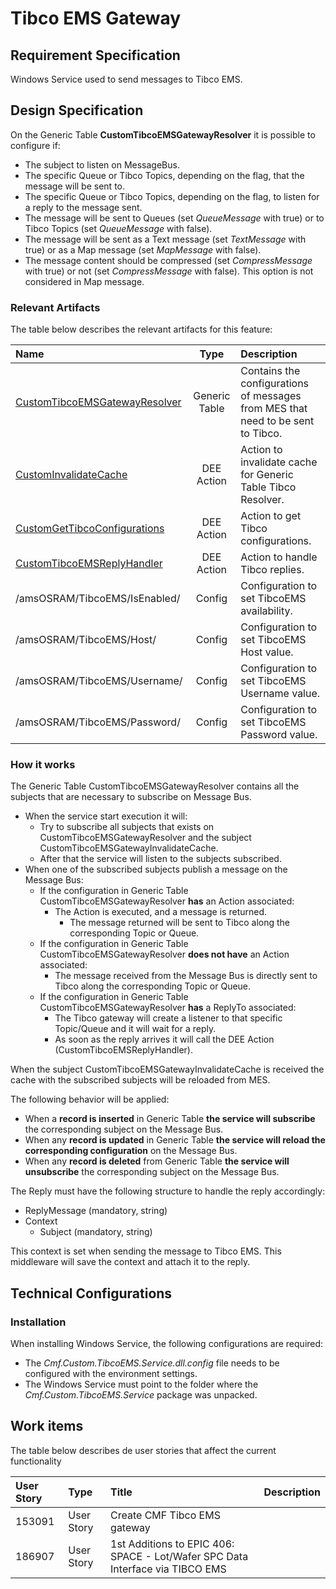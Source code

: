 # Tibco EMS Gateway

## Requirement Specification

Windows Service used to send messages to Tibco EMS.

## Design Specification

On the Generic Table **CustomTibcoEMSGatewayResolver** it is possible to configure if:

- The subject to listen on MessageBus.
- The specific Queue or Tibco Topics, depending on the flag, that the message will be sent to.
- The specific Queue or Tibco Topics, depending on the flag, to listen for a reply to the message sent.
- The message will be sent to Queues (set _QueueMessage_ with true) or to Tibco Topics (set _QueueMessage_ with false).
- The message will be sent as a Text message (set _TextMessage_ with true) or as a Map message (set _MapMessage_ with false).
- The message content should be compressed (set _CompressMessage_ with true) or not (set _CompressMessage_ with false). This option is not considered in Map message.

### Relevant Artifacts

The table below describes the relevant artifacts for this feature:

| Name                                                                                                             |     Type      | Description                                                                     |
| :--------------------------------------------------------------------------------------------------------------- | :-----------: | :------------------------------------------------------------------------------ |
| [CustomTibcoEMSGatewayResolver](/cmf.custom.help/techspec>artifacts>generictables>CustomTibcoEMSGatewayResolver) | Generic Table | Contains the configurations of messages from MES that need to be sent to Tibco. |
| [CustomInvalidateCache](/cmf.custom.help/techspec>artifacts>deeactions>CustomInvalidateCache)                    |  DEE Action   | Action to invalidate cache for Generic Table Tibco Resolver.                    |
| [CustomGetTibcoConfigurations](/cmf.custom.help/techspec>artifacts>deeactions>CustomGetTibcoConfigurations)      |  DEE Action   | Action to get Tibco configurations.                                             |
| [CustomTibcoEMSReplyHandler](/cmf.custom.help/techspec>artifacts>deeactions>CustomTibcoEMSReplyHandler)          |  DEE Action   | Action to handle Tibco replies.                                                 |
| /amsOSRAM/TibcoEMS/IsEnabled/                                                                                    |    Config     | Configuration to set TibcoEMS availability.                                     |
| /amsOSRAM/TibcoEMS/Host/                                                                                         |    Config     | Configuration to set TibcoEMS Host value.                                       |
| /amsOSRAM/TibcoEMS/Username/                                                                                     |    Config     | Configuration to set TibcoEMS Username value.                                   |
| /amsOSRAM/TibcoEMS/Password/                                                                                     |    Config     | Configuration to set TibcoEMS Password value.                                   |

### How it works

The Generic Table CustomTibcoEMSGatewayResolver contains all the subjects that are necessary to subscribe on Message Bus.

- When the service start execution it will:
  - Try to subscribe all subjects that exists on CustomTibcoEMSGatewayResolver and the subject CustomTibcoEMSGatewayInvalidateCache.
  - After that the service will listen to the subjects subscribed.
- When one of the subscribed subjects publish a message on the Message Bus:
  - If the configuration in Generic Table CustomTibcoEMSGatewayResolver **has** an Action associated:
    - The Action is executed, and a message is returned.
      - The message returned will be sent to Tibco along the corresponding Topic or Queue.
  - If the configuration in Generic Table CustomTibcoEMSGatewayResolver **does not have** an Action associated:
    - The message received from the Message Bus is directly sent to Tibco along the corresponding Topic or Queue.
  - If the configuration in Generic Table CustomTibcoEMSGatewayResolver **has** a ReplyTo associated:
    - The Tibco gateway will create a listener to that specific Topic/Queue and it will wait for a reply.
    - As soon as the reply arrives it will call the DEE Action (CustomTibcoEMSReplyHandler).

When the subject CustomTibcoEMSGatewayInvalidateCache is received the cache with the subscribed subjects will be reloaded from MES.

The following behavior will be applied:

- When a **record is inserted** in Generic Table **the service will subscribe** the corresponding subject on the Message Bus.
- When any **record is updated** in Generic Table **the service will reload the corresponding configuration** on the Message Bus.
- When any **record is deleted** from Generic Table **the service will unsubscribe** the corresponding subject on the Message Bus.

The Reply must have the following structure to handle the reply accordingly:

- ReplyMessage (mandatory, string)
- Context
  - Subject (mandatory, string)

This context is set when sending the message to Tibco EMS. This middleware will save the context and attach it to the reply.

## Technical Configurations

### Installation

When installing Windows Service, the following configurations are required:

- The _Cmf.Custom.TibcoEMS.Service.dll.config_ file needs to be configured with the environment settings.
- The Windows Service must point to the folder where the _Cmf.Custom.TibcoEMS.Service_ package was unpacked.

## Work items

The table below describes de user stories that affect the current functionality

| User Story | Type       | Title                                                                         | Description |
| :--------- | :--------- | :---------------------------------------------------------------------------- | :---------- |
| 153091     | User Story | Create CMF Tibco EMS gateway                                                  |             |
| 186907     | User Story | 1st Additions to EPIC 406: SPACE - Lot/Wafer SPC Data Interface via TIBCO EMS |             |
